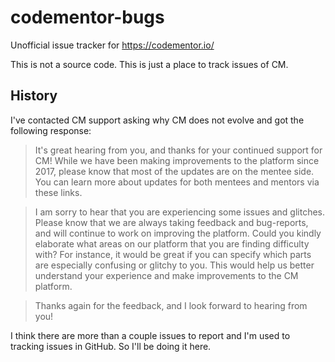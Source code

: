 # codementor-bugs
Unofficial issue tracker for https://codementor.io/

This is not a source code.
This is just a place to track issues of CM.

## History

I've contacted CM support asking why CM does not evolve and got the following response:

> It's great hearing from you, and thanks for your continued support for CM! While we have been making improvements to the platform since 2017, please know that most of the updates are on the mentee side. You can learn more about updates for both mentees and mentors via these links. 

> I am sorry to hear that you are experiencing some issues and glitches. Please know that we are always taking feedback and bug-reports, and will continue to work on improving the platform. Could you kindly elaborate what areas on our platform that you are finding difficulty with? For instance, it would be great if you can specify which parts are especially confusing or glitchy to you. This would help us better understand your experience and make improvements to the CM platform.

> Thanks again for the feedback, and I look forward to hearing from you!

I think there are more than a couple issues to report and I'm used to tracking issues in GitHub. So I'll be doing it here.
